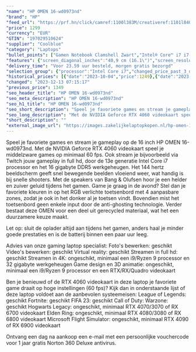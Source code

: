 ```yaml
---
"name": "HP OMEN 16-wd0973nd"
"brand": "HP"
"feed_url": "https://prf.hn/click/camref:1100l383M/creativeref:1101l84031/destination:https%3A%2F%2Fwww.coolblue.nl%2Fproduct%2F927876"
"price": 1299
"currency": "EUR"
"GTIN": "197029510624"
"supplier": "Coolblue"
"category": "Laptops"
"bullet_points": ["Gamen Notebook Clamshell Zwart","Intel® Core™ i7 i7-13620H 2,4 GHz","40,9 cm (16.1\") Full HD 1920 x 1080 Pixels IPS 16:9","16 GB DDR5-SDRAM 5200 MHz 2 x 8 GB","512 GB SSD","NVIDIA GeForce RTX 4060 8 GB Intel® UHD Graphics","Wi-Fi 6E (802.11ax) Ethernet LAN 10,100,1000 Mbit/s Bluetooth 5.3","Lithium-Polymeer (LiPo) 83 Wh 6,5 uur 230 W","Windows 11 Home"]
"features": {"screen_diagonal_inches":"40,9 cm (16.1\")","screen_resolution":"1920 x 1080 Pixels","processor_family":"Intel® Core™ i7","memory_size":"16 GB","memory_type":"DDR5-SDRAM","total_storage_space":"512 GB","graphics_card":"NVIDIA GeForce RTX 4060","graphics_memory_size":"8 GB","operating_system":"Windows 11 Home","battery_capacity":"83 Wh","width":"369 mm","depth":"259,4 mm","height":"23,9 mm","weight":"2,36 kg"}
"delivery_time": "Voor 23.59 uur besteld, morgen gratis bezorgd"
"selection_group": {"processor":"Intel Core i7","changed_price_past_3_days":true,"product_family":"OMEN"}
"historical_prices": [{"date":"2023-10-04","price":1249},{"date":"2023-12-12","price":1349},{"date":"2023-12-13","price":1299}]
"changed": "2023-12-13 07:15:17"
"previous_price": 1349
"seo_header_title": "HP OMEN 16-wd0973nd"
"seo_meta_description": "HP OMEN 16-wd0973nd"
"seo_h1_title": "HP OMEN 16-wd0973nd"
"seo_short_description": "Speel je favoriete games en stream je gameplay op de 16 inch HP OMEN 16-wd0973nd."
"seo_long_description": "Met de NVIDIA Geforce RTX 4060 videokaart speel je middelzware games op minimaal 60 fps. Ook stream je bijvoorbeeld via Twitch jouw gameplay in full hd, door de 13e generatie Intel Core i7 processor en het 16 gigabyte DDR5 werkgeheugen. Het 144 hertz beeldscherm geeft snel bewegende beelden vloeiend weer, wat handig is bij snelle shooters. Met de speakers van Bang & Olufsen hoor je een helder en zuiver geluid tijdens het gamen. Game je graag in de avond? Stel dan je favoriete kleuren in op het RGB verlichte toetsenbord met 4 aanpasbare zones, zodat je ook in het donker al je toetsen vindt. Bovendien mist het toetsenbord geen enkele input door de anti-ghosting technologie. Verder bestaat deze OMEN voor een deel uit gerecycled materiaal, wat het een duurzamere keuze maakt. \r\n\r\nLet op: sluit de oplader altijd aan tijdens het gamen, anders haal je minder goede prestaties en is de batterij binnen een paar uur leeg. \r\n\r\nAdvies van onze gaming laptop specialist:\r\nFoto's bewerken: geschikt\r\nVideo's bewerken: geschikt\r\nVirtual reality: geschikt\r\nStreamen in full hd: geschikt\r\nStreamen in 4K: ongeschikt, minimaal een i9/Ryzen 9 processor en 32 gigabyte werkgeheugen\r\nGame design en 3D animatie: ongeschikt, minimaal een i9/Ryzen 9 processor en een RTX/RX/Quadro videokaart\r\n\r\n\r\nBen je benieuwd of de RTX 4060 videokaart in deze laptop je favoriete game draait op hoge instellingen (60 fps)? Kijk dan in onderstaande lijst of deze laptop voldoet aan de aanbevolen systeemeisen:\r\nLeague of Legends: geschikt\r\nFortnite: geschikt\r\nFIFA 23: geschikt\r\nCall of Duty: Warzone: geschikt\r\nHogwarts Legacy: ongeschikt, minimaal RTX 4070/3070 of RX 6700 videokaart\r\nElden Ring: ongeschikt, minimaal RTX 4080/3080 of RX 6800 videokaart\r\nMicrosoft Flight Simulator: ongeschikt, minimaal RTX 4090 of RX 6900 videokaart\r\n\r\n\r\nOntvang een dag na aankoop een e-mail met een persoonlijke vouchercode voor 1 jaar gratis Norton 360 Deluxe antivirus."
"short_description": ""
"external_image_url": "https://images.zakelijkelaptopkopen.nl/hp-omen-16-wd0973nd.webp"
---
```


Speel je favoriete games en stream je gameplay op de 16 inch HP OMEN 16-wd0973nd. Met de NVIDIA Geforce RTX 4060 videokaart speel je middelzware games op minimaal 60 fps. Ook stream je bijvoorbeeld via Twitch jouw gameplay in full hd, door de 13e generatie Intel Core i7 processor en het 16 gigabyte DDR5 werkgeheugen. Het 144 hertz beeldscherm geeft snel bewegende beelden vloeiend weer, wat handig is bij snelle shooters. Met de speakers van Bang & Olufsen hoor je een helder en zuiver geluid tijdens het gamen. Game je graag in de avond? Stel dan je favoriete kleuren in op het RGB verlichte toetsenbord met 4 aanpasbare zones, zodat je ook in het donker al je toetsen vindt. Bovendien mist het toetsenbord geen enkele input door de anti-ghosting technologie. Verder bestaat deze OMEN voor een deel uit gerecycled materiaal, wat het een duurzamere keuze maakt.

Let op: sluit de oplader altijd aan tijdens het gamen, anders haal je minder goede prestaties en is de batterij binnen een paar uur leeg.

Advies van onze gaming laptop specialist:
Foto's bewerken: geschikt
Video's bewerken: geschikt
Virtual reality: geschikt
Streamen in full hd: geschikt
Streamen in 4K: ongeschikt, minimaal een i9/Ryzen 9 processor en 32 gigabyte werkgeheugen
Game design en 3D animatie: ongeschikt, minimaal een i9/Ryzen 9 processor en een RTX/RX/Quadro videokaart


Ben je benieuwd of de RTX 4060 videokaart in deze laptop je favoriete game draait op hoge instellingen (60 fps)? Kijk dan in onderstaande lijst of deze laptop voldoet aan de aanbevolen systeemeisen:
League of Legends: geschikt
Fortnite: geschikt
FIFA 23: geschikt
Call of Duty: Warzone: geschikt
Hogwarts Legacy: ongeschikt, minimaal RTX 4070/3070 of RX 6700 videokaart
Elden Ring: ongeschikt, minimaal RTX 4080/3080 of RX 6800 videokaart
Microsoft Flight Simulator: ongeschikt, minimaal RTX 4090 of RX 6900 videokaart


Ontvang een dag na aankoop een e-mail met een persoonlijke vouchercode voor 1 jaar gratis Norton 360 Deluxe antivirus.